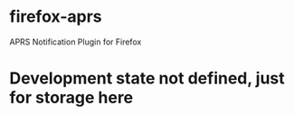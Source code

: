 # firefox-aprs
APRS Notification Plugin for Firefox

# Development state not defined, just for storage here
